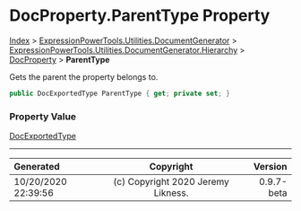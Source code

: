 ﻿# DocProperty.ParentType Property

[Index](../index.md) > [ExpressionPowerTools.Utilities.DocumentGenerator](ExpressionPowerTools.Utilities.DocumentGenerator.a.md) > [ExpressionPowerTools.Utilities.DocumentGenerator.Hierarchy](ExpressionPowerTools.Utilities.DocumentGenerator.Hierarchy.n.md) > [DocProperty](ExpressionPowerTools.Utilities.DocumentGenerator.Hierarchy.DocProperty.cs.md) > **ParentType**

Gets the parent the property belongs to.

```csharp
public DocExportedType ParentType { get; private set; }
```

### Property Value

 [DocExportedType](ExpressionPowerTools.Utilities.DocumentGenerator.Hierarchy.DocExportedType.cs.md) 


---

| Generated | Copyright | Version |
| :-- | :-: | --: |
| 10/20/2020 22:39:56 | (c) Copyright 2020 Jeremy Likness. | 0.9.7-beta |
